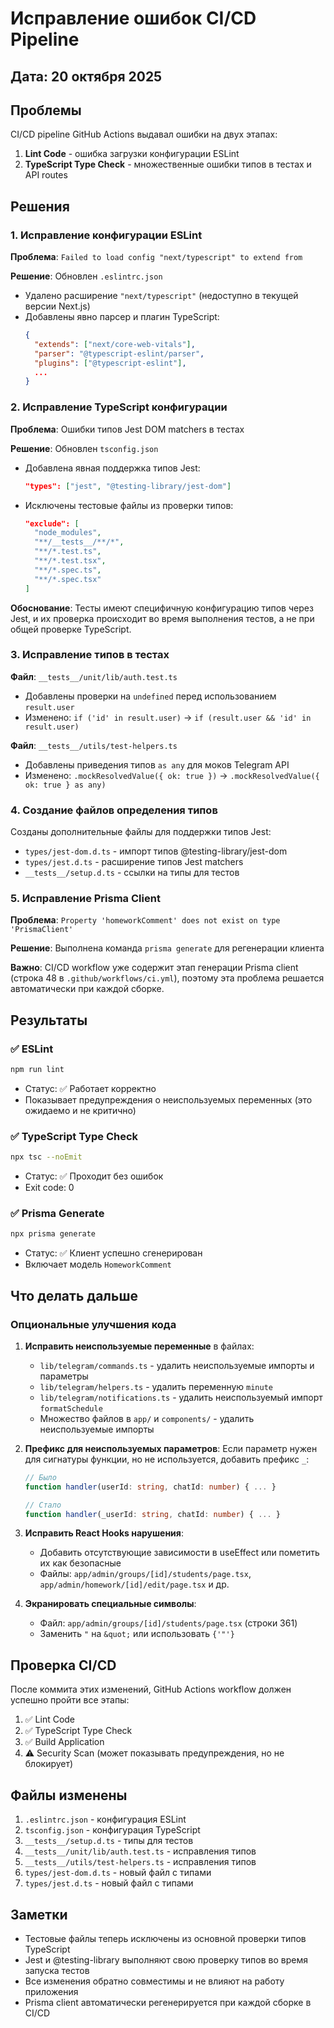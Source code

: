 # Исправление ошибок CI/CD Pipeline

## Дата: 20 октября 2025

## Проблемы
CI/CD pipeline GitHub Actions выдавал ошибки на двух этапах:
1. **Lint Code** - ошибка загрузки конфигурации ESLint
2. **TypeScript Type Check** - множественные ошибки типов в тестах и API routes

## Решения

### 1. Исправление конфигурации ESLint

**Проблема**: `Failed to load config "next/typescript" to extend from`

**Решение**: Обновлен `.eslintrc.json`
- Удалено расширение `"next/typescript"` (недоступно в текущей версии Next.js)
- Добавлены явно парсер и плагин TypeScript:
  ```json
  {
    "extends": ["next/core-web-vitals"],
    "parser": "@typescript-eslint/parser",
    "plugins": ["@typescript-eslint"],
    ...
  }
  ```

### 2. Исправление TypeScript конфигурации

**Проблема**: Ошибки типов Jest DOM matchers в тестах

**Решение**: Обновлен `tsconfig.json`
- Добавлена явная поддержка типов Jest:
  ```json
  "types": ["jest", "@testing-library/jest-dom"]
  ```
- Исключены тестовые файлы из проверки типов:
  ```json
  "exclude": [
    "node_modules",
    "**/__tests__/**/*",
    "**/*.test.ts",
    "**/*.test.tsx",
    "**/*.spec.ts",
    "**/*.spec.tsx"
  ]
  ```

**Обоснование**: Тесты имеют специфичную конфигурацию типов через Jest, и их проверка происходит во время выполнения тестов, а не при общей проверке TypeScript.

### 3. Исправление типов в тестах

**Файл**: `__tests__/unit/lib/auth.test.ts`
- Добавлены проверки на `undefined` перед использованием `result.user`
- Изменено: `if ('id' in result.user)` → `if (result.user && 'id' in result.user)`

**Файл**: `__tests__/utils/test-helpers.ts`
- Добавлены приведения типов `as any` для моков Telegram API
- Изменено: `.mockResolvedValue({ ok: true })` → `.mockResolvedValue({ ok: true } as any)`

### 4. Создание файлов определения типов

Созданы дополнительные файлы для поддержки типов Jest:
- `types/jest-dom.d.ts` - импорт типов @testing-library/jest-dom
- `types/jest.d.ts` - расширение типов Jest matchers
- `__tests__/setup.d.ts` - ссылки на типы для тестов

### 5. Исправление Prisma Client

**Проблема**: `Property 'homeworkComment' does not exist on type 'PrismaClient'`

**Решение**: Выполнена команда `prisma generate` для регенерации клиента

**Важно**: CI/CD workflow уже содержит этап генерации Prisma client (строка 48 в `.github/workflows/ci.yml`), поэтому эта проблема решается автоматически при каждой сборке.

## Результаты

### ✅ ESLint
```bash
npm run lint
```
- Статус: ✅ Работает корректно
- Показывает предупреждения о неиспользуемых переменных (это ожидаемо и не критично)

### ✅ TypeScript Type Check
```bash
npx tsc --noEmit
```
- Статус: ✅ Проходит без ошибок
- Exit code: 0

### ✅ Prisma Generate
```bash
npx prisma generate
```
- Статус: ✅ Клиент успешно сгенерирован
- Включает модель `HomeworkComment`

## Что делать дальше

### Опциональные улучшения кода

1. **Исправить неиспользуемые переменные** в файлах:
   - `lib/telegram/commands.ts` - удалить неиспользуемые импорты и параметры
   - `lib/telegram/helpers.ts` - удалить переменную `minute`
   - `lib/telegram/notifications.ts` - удалить неиспользуемый импорт `formatSchedule`
   - Множество файлов в `app/` и `components/` - удалить неиспользуемые импорты

2. **Префикс для неиспользуемых параметров**: Если параметр нужен для сигнатуры функции, но не используется, добавить префикс `_`:
   ```typescript
   // Было
   function handler(userId: string, chatId: number) { ... }
   
   // Стало
   function handler(_userId: string, chatId: number) { ... }
   ```

3. **Исправить React Hooks нарушения**:
   - Добавить отсутствующие зависимости в useEffect или пометить их как безопасные
   - Файлы: `app/admin/groups/[id]/students/page.tsx`, `app/admin/homework/[id]/edit/page.tsx` и др.

4. **Экранировать специальные символы**:
   - Файл: `app/admin/groups/[id]/students/page.tsx` (строки 361)
   - Заменить `"` на `&quot;` или использовать `{'"'}`

## Проверка CI/CD

После коммита этих изменений, GitHub Actions workflow должен успешно пройти все этапы:
1. ✅ Lint Code
2. ✅ TypeScript Type Check  
3. ✅ Build Application
4. ⚠️ Security Scan (может показывать предупреждения, но не блокирует)

## Файлы изменены

1. `.eslintrc.json` - конфигурация ESLint
2. `tsconfig.json` - конфигурация TypeScript
3. `__tests__/setup.d.ts` - типы для тестов
4. `__tests__/unit/lib/auth.test.ts` - исправления типов
5. `__tests__/utils/test-helpers.ts` - исправления типов
6. `types/jest-dom.d.ts` - новый файл с типами
7. `types/jest.d.ts` - новый файл с типами

## Заметки

- Тестовые файлы теперь исключены из основной проверки типов TypeScript
- Jest и @testing-library выполняют свою проверку типов во время запуска тестов
- Все изменения обратно совместимы и не влияют на работу приложения
- Prisma client автоматически регенерируется при каждой сборке в CI/CD

